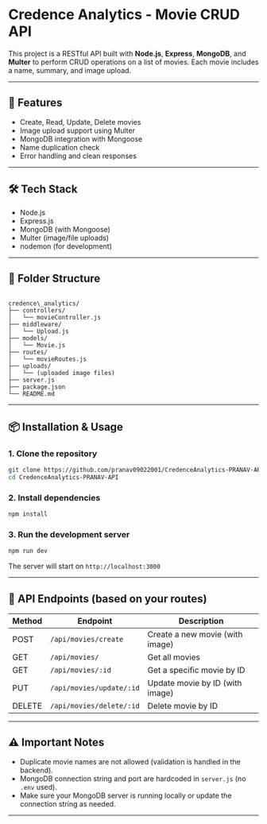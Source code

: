 
# Credence Analytics - Movie CRUD API

This project is a RESTful API built with **Node.js**, **Express**, **MongoDB**, and **Multer** to perform CRUD operations on a list of movies. Each movie includes a name, summary, and image upload.

---

## 🚀 Features

- Create, Read, Update, Delete movies
- Image upload support using Multer
- MongoDB integration with Mongoose
- Name duplication check
- Error handling and clean responses

---

## 🛠 Tech Stack

- Node.js
- Express.js
- MongoDB (with Mongoose)
- Multer (image/file uploads)
- nodemon (for development)

---

## 📁 Folder Structure

```

credence\_analytics/
├── controllers/
│   └── movieController.js
├── middleware/
│   └── Upload.js
├── models/
│   └── Movie.js
├── routes/
│   └── movieRoutes.js
├── uploads/
│   └── (uploaded image files)
├── server.js
├── package.json
└── README.md

````

---

## 📦 Installation & Usage

### 1. Clone the repository

```bash
git clone https://github.com/pranav09022001/CredenceAnalytics-PRANAV-API.git
cd CredenceAnalytics-PRANAV-API
````

### 2. Install dependencies

```bash
npm install
```

### 3. Run the development server

```bash
npm run dev
```

The server will start on `http://localhost:3000`

---

## 📂 API Endpoints (based on your routes)

| Method | Endpoint                 | Description                     |
| ------ | ------------------------ | ------------------------------- |
| POST   | `/api/movies/create`     | Create a new movie (with image) |
| GET    | `/api/movies/`           | Get all movies                  |
| GET    | `/api/movies/:id`        | Get a specific movie by ID      |
| PUT    | `/api/movies/update/:id` | Update movie by ID (with image) |
| DELETE | `/api/movies/delete/:id` | Delete movie by ID              |


---

## ⚠️ Important Notes

* Duplicate movie names are not allowed (validation is handled in the backend).
* MongoDB connection string and port are hardcoded in `server.js` (no `.env` used).
* Make sure your MongoDB server is running locally or update the connection string as needed.

---

